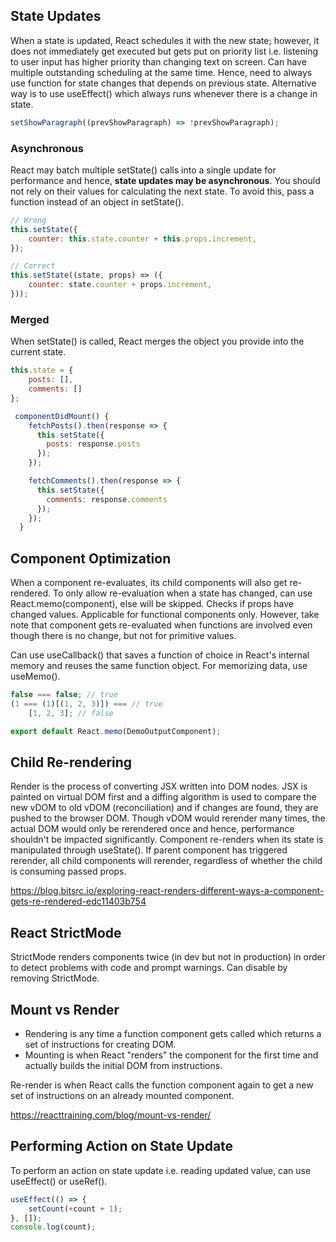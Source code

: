 ## State Updates

When a state is updated, React schedules it with the new state; however, it does not immediately get executed but gets put on priority list i.e. listening to user input has higher priority than changing text on screen. Can have multiple outstanding scheduling at the same time. Hence, need to always use function for state changes that depends on previous state. Alternative way is to use useEffect() which always runs whenever there is a change in state.

```javascript
setShowParagraph((prevShowParagraph) => !prevShowParagraph);
```

### Asynchronous

React may batch multiple setState() calls into a single update for performance and hence, **state updates may be asynchronous**. You should not rely on their values for calculating the next state. To avoid this, pass a function instead of an object in setState().

```js
// Wrong
this.setState({
    counter: this.state.counter + this.props.increment,
});

// Correct
this.setState((state, props) => ({
    counter: state.counter + props.increment,
}));
```

### Merged

When setState() is called, React merges the object you provide into the current state.

```js
this.state = {
    posts: [],
    comments: []
};

 componentDidMount() {
    fetchPosts().then(response => {
      this.setState({
        posts: response.posts
      });
    });

    fetchComments().then(response => {
      this.setState({
        comments: response.comments
      });
    });
  }
```

## Component Optimization

When a component re-evaluates, its child components will also get re-rendered. To only allow re-evaluation when a state has changed, can use React.memo(component), else will be skipped. Checks if props have changed values. Applicable for functional components only. However, take note that component gets re-evaluated when functions are involved even though there is no change, but not for primitive values.

Can use useCallback() that saves a function of choice in React's internal memory and reuses the same function object. For memorizing data, use useMemo().

```javascript
false === false; // true
(1 === (1)[(1, 2, 3)]) === // true
    [1, 2, 3]; // false
```

```javascript
export default React.memo(DemoOutputComponent);
```

## Child Re-rendering

Render is the process of converting JSX written into DOM nodes. JSX is painted on virtual DOM first and a diffing algorithm is used to compare the new vDOM to old vDOM (reconciliation) and if changes are found, they are pushed to the browser DOM. Though vDOM would rerender many times, the actual DOM would only be rerendered once and hence, performance shouldn't be impacted significantly. Component re-renders when its state is manipulated through useState(). If parent component has triggered rerender, all child components will rerender, regardless of whether the child is consuming passed props.

https://blog.bitsrc.io/exploring-react-renders-different-ways-a-component-gets-re-rendered-edc11403b754

## React StrictMode

StrictMode renders components twice (in dev but not in production) in order to detect problems with code and prompt warnings. Can disable by removing StrictMode.

## Mount vs Render

-   Rendering is any time a function component gets called which returns a set of instructions for creating DOM.
-   Mounting is when React "renders" the component for the first time and actually builds the initial DOM from instructions.

Re-render is when React calls the function component again to get a new set of instructions on an already mounted component.

https://reacttraining.com/blog/mount-vs-render/

## Performing Action on State Update

To perform an action on state update i.e. reading updated value, can use useEffect() or useRef().

```js
useEffect(() => {
    setCount(+count + 1);
}, []);
console.log(count);
```

